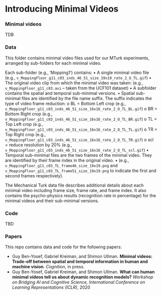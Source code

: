 # Introducing Minimal Videos


### Minimal videos

TDB

### Data
This folder contains minimal video files used for our MTurk experiments, 
arranged by sub-folders for each minimal video. 
 
Each sub-folder (e.g., ‘Mopping1’) contains:
•	A single minimal video file 
(e.g., `v_MoppingFloor_g11_c03_inds_46_51_size_19x19_rate_2_O_TL.gif`)
•	The original video clip from which the minimal video was taken:
(e.g., `v_MoppingFloor_g11_c03.avi` – taken from the UCF101 dataset)
•	A subfolder contains the spatial and temporal sub-minimal versions. 
•	Spatial sub-minimal files are identified by the file name suffix. The suffix indicates the type of video frame reduction:
o	BL = Bottom Left crop
(e.g., `v_MoppingFloor_g11_c03_inds_46_51_size_16x16_rate_2_O_TL_BL.gif`)
o	BR = Bottom Right crop
(e.g., `v_MoppingFloor_g11_c03_inds_46_51_size_16x16_rate_2_O_TL_BR.gif`)
o	TL = Top Left crop
(e.g., `v_MoppingFloor_g11_c03_inds_46_51_size_16x16_rate_2_O_TL_TL.gif`)
o	TR = Top Right crop
(e.g., `v_MoppingFloor_g11_c03_inds_46_51_size_16x16_rate_2_O_TL_TR.gif`)
o	scl = reduce resolution by 20%
(e.g., `v_MoppingFloor_g11_c03_inds_46_51_size_16x16_rate_2_O_TL_scl.gif`)
•	Temporal sub-minimal files are the two frames of the minimal video. They are identified by their frame index in the original video. 
•	(e.g., `v_MoppingFloor_g11_c03_TL_frame46_size_19x19.png` and `v_MoppingFloor_g11_c03_TL_frame51_size_19x19.png` to indicate the first and second frames respectively).

The Mechanical Turk data file describes additional details about each minimal video including frame size, frame rate, and frame index. 
It also contains the psycho-physics results (recognition rate in percentage) for the minimal videos and their sub-minimal versions. 


### Code

TBD

### Papers
This repo contains data and code for the following papers:
* Guy Ben-Yosef, Gabriel Kreiman, and Shimon Ullman. **Minimal videos: Trade-off between spatial and temporal information in human and machine vision**. *Cognition*, in press.
* Guy Ben-Yosef, Gabriel Kreiman, and Shimon Ullman. **What can human minimal videos tell us about dynamic recognition models?** *Workshop on Bridging AI and Cognitive Science, International Conference on Learning Representations (ICLR)*, 2020 
